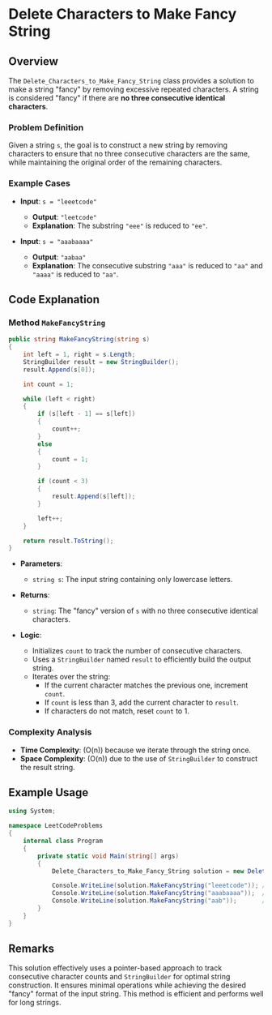 # Delete Characters to Make Fancy String

## Overview

The `Delete_Characters_to_Make_Fancy_String` class provides a solution to make a string "fancy" by removing excessive repeated characters. A string is considered "fancy" if there are **no three consecutive identical characters**.

### Problem Definition

Given a string `s`, the goal is to construct a new string by removing characters to ensure that no three consecutive characters are the same, while maintaining the original order of the remaining characters.

### Example Cases

- **Input**: `s = "leeetcode"`
  - **Output**: `"leetcode"`
  - **Explanation**: The substring `"eee"` is reduced to `"ee"`.

- **Input**: `s = "aaabaaaa"`
  - **Output**: `"aabaa"`
  - **Explanation**: The consecutive substring `"aaa"` is reduced to `"aa"` and `"aaaa"` is reduced to `"aa"`.

## Code Explanation

### Method `MakeFancyString`

```csharp
public string MakeFancyString(string s)
{
    int left = 1, right = s.Length;
    StringBuilder result = new StringBuilder();
    result.Append(s[0]);

    int count = 1;

    while (left < right)
    {
        if (s[left - 1] == s[left])
        {
            count++;
        }
        else
        {
            count = 1;
        }

        if (count < 3)
        {
            result.Append(s[left]);
        }

        left++;
    }

    return result.ToString();
}
```

- **Parameters**:
  - `string s`: The input string containing only lowercase letters.
- **Returns**:
  - `string`: The "fancy" version of `s` with no three consecutive identical characters.

- **Logic**:
  - Initializes `count` to track the number of consecutive characters.
  - Uses a `StringBuilder` named `result` to efficiently build the output string.
  - Iterates over the string:
    - If the current character matches the previous one, increment `count`.
    - If `count` is less than 3, add the current character to `result`.
    - If characters do not match, reset `count` to 1.
  
### Complexity Analysis

- **Time Complexity**: \(O(n)\) because we iterate through the string once.
- **Space Complexity**: \(O(n)\) due to the use of `StringBuilder` to construct the result string.

## Example Usage

```csharp
using System;

namespace LeetCodeProblems
{
    internal class Program
    {
        private static void Main(string[] args)
        {
            Delete_Characters_to_Make_Fancy_String solution = new Delete_Characters_to_Make_Fancy_String();

            Console.WriteLine(solution.MakeFancyString("leeetcode")); // Output: "leetcode"
            Console.WriteLine(solution.MakeFancyString("aaabaaaa"));  // Output: "aabaa"
            Console.WriteLine(solution.MakeFancyString("aab"));       // Output: "aab"
        }
    }
}
```

## Remarks

This solution effectively uses a pointer-based approach to track consecutive character counts and `StringBuilder` for optimal string construction. It ensures minimal operations while achieving the desired "fancy" format of the input string. This method is efficient and performs well for long strings.
